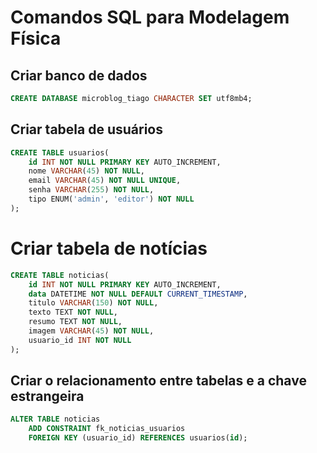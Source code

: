 # Comandos SQL para Modelagem Física

## Criar banco de dados


```sql
CREATE DATABASE microblog_tiago CHARACTER SET utf8mb4;
```

## Criar tabela de usuários

```sql
CREATE TABLE usuarios(
    id INT NOT NULL PRIMARY KEY AUTO_INCREMENT,
    nome VARCHAR(45) NOT NULL,
    email VARCHAR(45) NOT NULL UNIQUE,
    senha VARCHAR(255) NOT NULL,
    tipo ENUM('admin', 'editor') NOT NULL
);
```

# Criar tabela de notícias

```sql
CREATE TABLE noticias(
    id INT NOT NULL PRIMARY KEY AUTO_INCREMENT,
    data DATETIME NOT NULL DEFAULT CURRENT_TIMESTAMP,
    titulo VARCHAR(150) NOT NULL,
    texto TEXT NOT NULL,
    resumo TEXT NOT NULL,
    imagem VARCHAR(45) NOT NULL,
    usuario_id INT NOT NULL
);
```


## Criar o relacionamento entre tabelas e a chave estrangeira

```sql
ALTER TABLE noticias
    ADD CONSTRAINT fk_noticias_usuarios
    FOREIGN KEY (usuario_id) REFERENCES usuarios(id);
```